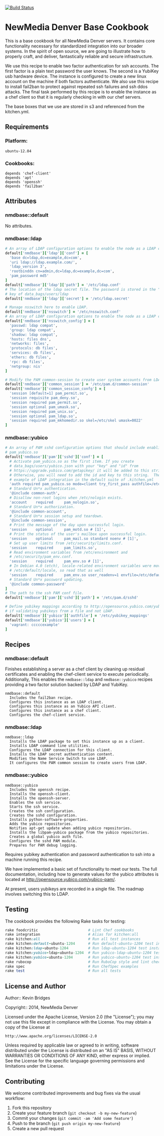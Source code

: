 [![Build Status](https://magnum.travis-ci.com/newmediadenver/nmd-base.svg?token=xqpRxzbZzgHp6Va3MXGL&branch=master)](https://magnum.travis-ci.com/newmediadenver/nmd-base)

NewMedia Denver Base Cookbook
=================

This is a base cookbook for all NewMedia Denver servers. It contains core
functionality necessary for standardized integration into our broader systems.
In the spirit of open source, we are going to illustrate how to properly craft,
and deliver, fantastically reliable and secure infrastructure.

We use this recipe to enable two factor authentication for ssh accounts.  The
first factor is a plain text password the user knows. The second is a YubiKey
usb hardware device.  The instance is configured to create a new linux account
on the machine if both factors authenticate. We also use this recipe to install
fail2ban to protect against repeated ssh failures and ssh ddos attacks.  The
final task performed by this recipe is to enable the instance as a chef client
so that it is regularly checking in with our chef servers.

The base boxes that we use are stored in s3 and referenced from the kitchen.yml.

Requirements
------------

### Platform:

`ubuntu-12.04`

### Cookbooks:

```
depends 'chef-client'
depends 'apt'
depends 'openssh'
depends 'fail2ban'
```

Attributes
----------

### nmdbase::default

No attributes.

### nmdbase::ldap

````ruby
# An array of LDAP configuration options to enable the node as a LDAP client.
default['nmdbase']['ldap']['conf'] = [
  'base dc=ldap,dc=example,dc=com',
  'uri ldap://ldap.example.com/',
  'ldap_version 3',
  'rootbinddn cn=admin,dc=ldap,dc=example,dc=com',
  'pam_password md5'
]
default['nmdbase']['ldap']['path'] = '/etc/ldap.conf'
# The location of the ldap secret file. The password is stored in the "secret"
# key of data_bags/users/ldap
default['nmdbase']['ldap']['secret'] = '/etc/ldap.secret'

# Manage nsswitch here to enable LDAP.
default['nmdbase']['nsswitch'] = '/etc/nsswitch.conf'
# An array of LDAP configuration options to enable the node as a LDAP client.
default['nmdbase']['nsswitch_config'] = [
  'passwd: ldap compat',
  'group: ldap compat',
  'shadow: ldap compat',
  'hosts: files dns',
  'networks: files',
  'protocols: db files',
  'services: db files',
  'ethers: db files',
  'rpc: db files',
  'netgroup: nis'
]

# Modify the PAM common-session to create user system accounts from LDAP data.
default['nmdbase']['common_session'] = '/etc/pam.d/common-session'
default['nmdbase']['common_session_confg'] = [
  'session [default=1] pam_permit.so',
  'session requisite pam_deny.so',
  'session required pam_permit.so',
  'session optional pam_umask.so',
  'session required pam_unix.so',
  'session optional pam_ldap.so',
  'session required pam_mkhomedir.so skel=/etc/skel umask=0022'
]
````

### nmdbase::yubico

````ruby
# An array of PAM sshd configuration options that should include enabling
# pam_yubico.so
default['nmdbase']['pam']['sshd']['conf'] = [
  # Activate pam_yubico.so as the first item. If you create
  # data_bags/users/yubico.json with your "key" and "id" from
  # https://upgrade.yubico.com/getapikey/ it will be added to this string.
  # Otherwise, you will need to add the id and key to this string.  There is an
  # example of LDAP integration in the default suite of .kitchen.yml
  'auth required pam_yubico.so mode=client try_first_pass authfile=/etc/yubikey_mappings debug',
  # Standard Un*x authentication.
  '@include common-auth',
  # Disallow non-root logins when /etc/nologin exists.
  'account    required     pam_nologin.so',
  # Standard Un*x authorization.
  '@include common-account',
  # Standard Un*x session setup and teardown.
  '@include common-session',
  # Print the message of the day upon successful login.
  'session    optional     pam_motd.so # [1]',
  # Print the status of the user's mailbox upon successful login.
  'session    optional     pam_mail.so standard noenv # [1]',
  # Set up user limits from /etc/security/limits.conf.
  'session    required     pam_limits.so',
  # Read environment variables from /etc/environment and
  # /etc/security/pam_env.conf.
  'session    required     pam_env.so # [1]',
  # In Debian 4.0 (etch), locale-related environment variables were moved to
  # /etc/default/locale, so read that as well
  'session    required     pam_env.so user_readenv=1 envfile=/etc/default/locale',
  # Standard Un*x password updating.
  '@include common-password'
]
# The path to the ssh PAM conf file.
default['nmdbase']['pam']['sshd']['path'] = '/etc/pam.d/sshd'

# Define yubikey mappings according to http://opensource.yubico.com/yubico-pam/
# if validating yubikeys from a file and not LDAP.
default['nmdbase']['yubico']['authfile'] = '/etc/yubikey_mappings'
default['nmdbase']['yubico']['users'] = [
  'vagrant: cccccexample'
]

````

Recipes
-------

### nmdbase::default

Finishes establishing a server as a chef client by cleaning up residual
certificates and enabling the chef-client service to execute periodically.
Additionally, This enables the `nmdbase::ldap` and `nmdbase::yubico` recipes
providing a two factor solution backed by LDAP and YubiKey.

````
nmdbase::default
  Includes the fail2ban recipe.
  Configures this instance as an LDAP client.
  Configures this instance as an Yubico API client.
  Configures this instance as a chef client.
  Configures the chef-client service.
````

### nmdbase::ldap

````
nmdbase::ldap
  Installs the LDAP package to set this instance up as a client.
  Installs LDAP command line utilities.
  Configures the LDAP connection for this client.
  Installs the LDAP secret authentication content.
  Modifies the Name Service Switch to use LDAP.
  It configures the PAM common session to create users from LDAP.
````

### nmdbase::yubico

````
nmdbase::yubico
  Includes the openssh recipe.
  Installs the openssh-client.
  Installs the openssh-server.
  Enables the ssh service.
  Starts the ssh service.
  Creates the ssh configuration.
  Creates the sshd configuration.
  Installs python-software-properties.
  Adds the yubico repositories.
  Notifies apt-get update when adding yubico repositories.
  Installs the libpam-yubico package from the yubico repositories.
  Creates a global yubico auth file.
  Configures the sshd PAM module.
  Prepares for PAM debug logging.
````

Requires yubikey authentication and password authentication to ssh into a
machine running this recipe.

We have implemented a basic set of functionality to meet our tests. The full
documentation, including how to generate values for the yubico attributes is
located at http://opensource.yubico.com/yubico-pam/.

At present, users yubikeys are recorded in a single file. The roadmap involves
switching this to LDAP.

Testing
-------

The cookbook provides the following Rake tasks for testing:

````ruby
rake foodcritic                       # Lint Chef cookbooks
rake integration                      # Alias for kitchen:all
rake kitchen:all                      # Run all test instances
rake kitchen:default-ubuntu-1204      # Run default-ubuntu-1204 test instance
rake kitchen:ldap-ubuntu-1204         # Run ldap-ubuntu-1204 test instance
rake kitchen:yubico-ldap-ubuntu-1204  # Run yubico-ldap-ubuntu-1204 test instance
rake kitchen:yubico-ubuntu-1204       # Run yubico-ubuntu-1204 test instance
rake rubocop                          # Run RuboCop style and lint checks
rake spec                             # Run ChefSpec examples
rake test                             # Run all tests
````

License and Author
------------------

Author:: Kevin Bridges

Copyright:: 2014, NewMedia Denver

Licensed under the Apache License, Version 2.0 (the "License");
you may not use this file except in compliance with the License.
You may obtain a copy of the License at

    http://www.apache.org/licenses/LICENSE-2.0

Unless required by applicable law or agreed to in writing, software
distributed under the License is distributed on an "AS IS" BASIS,
WITHOUT WARRANTIES OR CONDITIONS OF ANY KIND, either express or implied.
See the License for the specific language governing permissions and
limitations under the License.

Contributing
------------

We welcome contributed improvements and bug fixes via the usual workflow:

1. Fork this repository
2. Create your feature branch (`git checkout -b my-new-feature`)
3. Commit your changes (`git commit -am 'Add some feature'`)
4. Push to the branch (`git push origin my-new-feature`)
5. Create a new pull request
